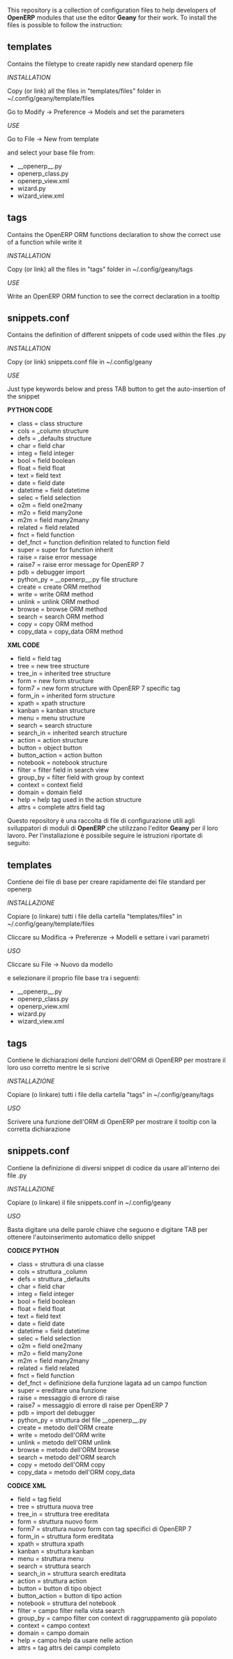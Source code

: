 This repository is a collection of configuration files to help developers of **OpenERP** modules that use the editor **Geany** for their work.
To install the files is possible to follow the instruction:

## templates

Contains the filetype to create rapidly new standard openerp file

*INSTALLATION*

Copy (or link) all the files in "templates/files" folder in ~/.config/geany/template/files

Go to Modify -> Preference -> Models and set the parameters

*USE*

Go to File -> New from template

and select your base file from:

* \_\_openerp\_\_.py
* openerp_class.py
* openerp_view.xml
* wizard.py
* wizard_view.xml

## tags

Contains the OpenERP ORM functions declaration to show the correct use of a function while write it

*INSTALLATION*

Copy (or link) all the files in "tags" folder in ~/.config/geany/tags

*USE*

Write an OpenERP ORM function to see the correct declaration in a tooltip

## snippets.conf

Contains the definition of different snippets of code used within the files .py

*INSTALLATION*

Copy (or link) snippets.conf file in ~/.config/geany

*USE*

Just type keywords below and press TAB button to get the auto-insertion of the snippet

**PYTHON CODE**

* class = class structure
* cols = _column structure
* defs = _defaults structure
* char = field char
* integ = field integer
* bool = field boolean
* float = field float
* text = field text
* date = field date
* datetime = field datetime
* selec = field selection
* o2m = field one2many
* m2o = field many2one
* m2m = field many2many
* related = field related
* fnct = field function
* def_fnct = function definition related to function field
* super = super for function inherit
* raise = raise error message
* raise7 = raise error message for OpenERP 7
* pdb = debugger import
* python\_py = \_\_openerp\_\_.py file structure
* create = create ORM method
* write = write ORM method
* unlink = unlink ORM method
* browse = browse ORM method
* search = search ORM method
* copy = copy ORM method
* copy_data = copy_data ORM method

**XML CODE**

* field = field tag
* tree = new tree structure
* tree_in = inherited tree structure
* form = new form structure
* form7 = new form structure with OpenERP 7 specific tag
* form_in = inherited form structure
* xpath = xpath structure
* kanban = kanban structure
* menu = menu structure
* search = search structure
* search_in = inherited search structure
* action = action structure
* button = object button
* button_action = action button
* notebook = notebook structure
* filter = filter field in search view
* group_by = filter field with group by context
* context = context field
* domain = domain field
* help = help tag used in the action structure
* attrs = complete attrs field tag


Questo repository è una raccolta di file di configurazione utili agli sviluppatori di moduli di **OpenERP** che utilizzano l'editor **Geany** per il loro lavoro.
Per l'installazione è possibile seguire le istruzioni riportate di seguito:

## templates

Contiene dei file di base per creare rapidamente dei file standard per openerp

*INSTALLAZIONE*

Copiare (o linkare) tutti i file della cartella "templates/files" in ~/.config/geany/template/files

Cliccare su Modifica -> Preferenze -> Modelli e settare i vari parametri

*USO*

Cliccare su File -> Nuovo da modello

e selezionare il proprio file base tra i seguenti:

* \_\_openerp\_\_.py
* openerp_class.py
* openerp_view.xml
* wizard.py
* wizard_view.xml

## tags

Contiene le dichiarazioni delle funzioni dell'ORM di OpenERP per mostrare il loro uso corretto mentre le si scrive

*INSTALLAZIONE*

Copiare (o linkare) tutti i file della cartella "tags" in ~/.config/geany/tags

*USO*

Scrivere una funzione dell'ORM di OpenERP per mostrare il tooltip con la corretta dichiarazione

## snippets.conf

Contiene la definizione di diversi snippet di codice da usare all'interno dei file .py

*INSTALLAZIONE*

Copiare (o linkare) il file snippets.conf in ~/.config/geany

*USO*

Basta digitare una delle parole chiave che seguono e digitare TAB per ottenere l'autoinserimento automatico dello snippet

**CODICE PYTHON**

* class = struttura di una classe
* cols = struttura _column
* defs = struttura _defaults
* char = field char
* integ = field integer
* bool = field boolean
* float = field float
* text = field text
* date = field date
* datetime = field datetime
* selec = field selection
* o2m = field one2many
* m2o = field many2one
* m2m = field many2many
* related = field related
* fnct = field function
* def_fnct = definizione della funzione lagata ad un campo function
* super = ereditare una funzione
* raise = messaggio di errore di raise
* raise7 = messaggio di errore di raise per OpenERP 7
* pdb = import del debugger
* python\_py = struttura del file \_\_openerp\_\_.py
* create = metodo dell'ORM create
* write = metodo dell'ORM write
* unlink = metodo dell'ORM unlink
* browse = metodo dell'ORM browse
* search = metodo dell'ORM search
* copy = metodo dell'ORM copy
* copy_data = metodo dell'ORM copy_data

**CODICE XML**

* field = tag field
* tree = struttura nuova tree
* tree_in = struttura tree ereditata
* form = struttura nuovo form
* form7 = struttura nuovo form con tag specifici di OpenERP 7
* form_in = struttura form ereditata
* xpath = struttura xpath
* kanban = struttura kanban
* menu = struttura menu
* search = struttura search
* search_in = struttura search ereditata
* action = struttura action
* button = button di tipo object
* button_action = button di tipo action
* notebook = struttura del notebook
* filter = campo filter nella vista search
* group_by = campo filter con context di raggruppamento già popolato
* context = campo context
* domain = campo domain
* help = campo help da usare nelle action
* attrs = tag attrs dei campi completo

